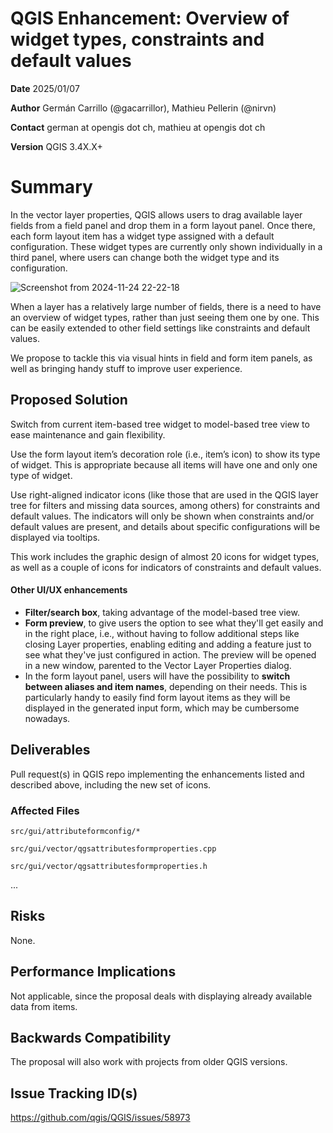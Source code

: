 # QGIS Enhancement: Overview of widget types, constraints and default values

**Date** 2025/01/07

**Author** Germán Carrillo (@gacarrillor), Mathieu Pellerin (@nirvn)

**Contact** german at opengis dot ch, mathieu at opengis dot ch

**Version** QGIS 3.4X.X+

# Summary


In the vector layer properties, QGIS allows users to drag available layer fields from a field panel and drop them in a form layout panel. Once there, each form layout item has a widget type assigned with a default configuration. These widget types are currently only shown individually in a third panel, where users can change both the widget type and its configuration.

![Screenshot from 2024-11-24 22-22-18](https://github.com/user-attachments/assets/47cee69d-6ff2-4f50-9069-eab44bb66757)

When a layer has a relatively large number of fields, there is a need to have an overview of widget types, rather than just seeing them one by one. This can be easily extended to other field settings like constraints and default values.

We propose to tackle this via visual hints in field and form item panels, as well as bringing handy stuff to improve user experience.

## Proposed Solution

Switch from current item-based tree widget to model-based tree view to ease maintenance and gain flexibility.

Use the form layout item’s decoration role (i.e., item’s icon) to show its type of widget. This is appropriate because all items will have one and only one type of widget.

Use right-aligned indicator icons (like those that are used in the QGIS layer tree for filters and missing data sources, among others) for constraints and default values. The indicators will only be shown when constraints and/or default values are present, and details about specific configurations will be displayed via tooltips.

This work includes the graphic design of almost 20 icons for widget types, as well as a couple of icons for indicators of constraints and default values.


#### Other UI/UX enhancements

 + **Filter/search box**, taking advantage of the model-based tree view.
 + **Form preview**, to give users the option to see what they'll get easily and in the right place, i.e., without having to follow additional steps like closing Layer properties, enabling editing and adding a feature just to see what they've just configured in action. The preview will be opened in a new window, parented to the Vector Layer Properties dialog.
 + In the form layout panel, users will have the possibility to **switch between aliases and item names**, depending on their needs. This is particularly handy to easily find form layout items as they will be displayed in the generated input form, which may be cumbersome nowadays.

## Deliverables

Pull request(s) in QGIS repo implementing the enhancements listed and described above, including the new set of icons.

### Affected Files

`src/gui/attributeformconfig/*`

`src/gui/vector/qgsattributesformproperties.cpp`

`src/gui/vector/qgsattributesformproperties.h`

...

## Risks

None.

## Performance Implications

Not applicable, since the proposal deals with displaying already available data from items.

## Backwards Compatibility

The proposal will also work with projects from older QGIS versions.

## Issue Tracking ID(s)

https://github.com/qgis/QGIS/issues/58973

